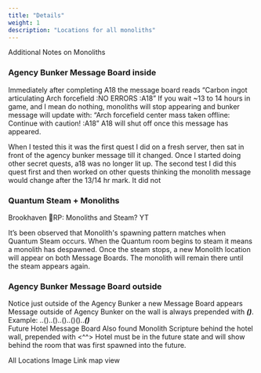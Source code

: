 ```yaml
---
title: "Details"
weight: 1
description: "Locations for all monoliths"
---
```



Additional Notes on Monoliths

### Agency Bunker Message Board inside

Immediately after completing A18 the message board reads
“Carbon ingot articulating Arch forcefield :NO ERRORS :A18”
If you wait ~13 to 14 hours in game, and I mean do nothing, monoliths will stop appearing and bunker message will update with: 
“Arch forcefield center mass taken offline: Continue with caution! :A18”
A18 will shut off once this message has appeared.

When I tested this it was the first quest I did on a fresh server, then sat in front of the agency bunker message till it changed. Once I started doing other secret quests, a18 was no longer lit up. 
The second test I did this quest first and then worked on other quests thinking the monolith message would change after the 13/14 hr mark. It did not


### Quantum Steam + Monoliths

Brookhaven 🏡RP: Monoliths and Steam? YT

It’s been observed that Monolith's spawning pattern matches when Quantum Steam occurs.
When the Quantum room begins to steam it means a monolith has despawned. 
Once the steam stops, a new Monolith location will appear on both Message Boards.
The monolith will remain there until the steam appears again.


### Agency Bunker Message Board outside

Notice just outside of the Agency Bunker a new Message Board appears
Message outside of Agency Bunker on the wall is always prepended with ***()***. 
Example:
..()..()..()..()()..***()***	
Future Hotel Message Board
Also found Monolith Scripture behind the hotel wall, prepended with <^^>
Hotel must be in the future state and will show behind the room that was first spawned into the future.




All Locations Image Link map view 